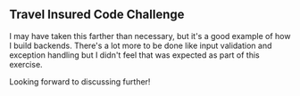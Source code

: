 ## Travel Insured Code Challenge

I may have taken this farther than necessary, but it's a good example of how I build backends. There's a lot more to be done like input validation and exception handling but I didn't feel that was expected as part of this exercise.

Looking forward to discussing further!